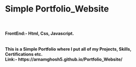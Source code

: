 <b><h1>Simple Portfolio_Website</h1><br>
<h4>FrontEnd:- Html, Css, Javascript.</h4><br>
This is a Simple Portfolio where I put all of my Projects, Skills, Certifications etc.<br>
Link:- https://arnamghosh5.github.io/Portfolio_Website/</b>
